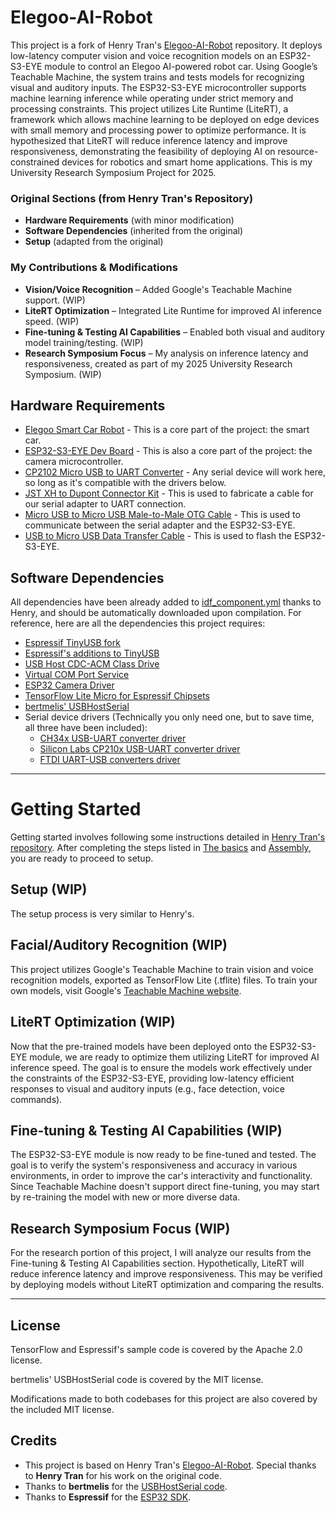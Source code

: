 # Elegoo-AI-Robot

This project is a fork of Henry Tran's [Elegoo-AI-Robot](https://github.com/henrytran720/Elegoo-AI-Robot) repository. It deploys low-latency computer vision and voice recognition models on an ESP32-S3-EYE module to control an Elegoo AI-powered robot car. Using Google’s Teachable Machine, the system trains and tests models for recognizing visual and auditory inputs. The ESP32-S3-EYE microcontroller supports machine learning inference while operating under strict memory and processing constraints. This project utilizes Lite Runtime (LiteRT), a framework which allows machine learning to be deployed on edge devices with small memory and processing power to optimize performance. It is hypothesized that LiteRT will reduce inference latency and improve responsiveness, demonstrating the feasibility of deploying AI on resource-constrained devices for robotics and smart home applications. This is my University Research Symposium Project for 2025.

### Original Sections (from Henry Tran's Repository)
- **Hardware Requirements** (with minor modification)
- **Software Dependencies** (inherited from the original)
- **Setup** (adapted from the original)

### My Contributions & Modifications
- **Vision/Voice Recognition** – Added Google's Teachable Machine support. (WIP)
- **LiteRT Optimization** – Integrated Lite Runtime for improved AI inference speed. (WIP)
- **Fine-tuning & Testing AI Capabilities** – Enabled both visual and auditory model training/testing. (WIP)
- **Research Symposium Focus** – My analysis on inference latency and responsiveness, created as part of my 2025 University Research Symposium. (WIP)

## Hardware Requirements

- [Elegoo Smart Car Robot](https://us.elegoo.com/products/elegoo-smart-robot-car-kit-v-4-0) - This is a core part of the project: the smart car.
- [ESP32-S3-EYE Dev Board](https://www.aliexpress.us/item/3256803794751194.html) - This is also a core part of the project: the camera microcontroller.
- [CP2102 Micro USB to UART Converter](https://www.amazon.com/HiLetgo-CP2102-Module-Converter-Replace/dp/B01N47LXRA) - Any serial device will work here, so long as it's compatible with the drivers below.
- [JST XH to Dupont Connector Kit](https://www.amazon.com/Kidisoii-Dupont2-54-Connector-Pre-Crimped-Compatible/dp/B0CMCN9CXD/135-4941321-1839956) - This is used to fabricate a cable for our serial adapter to UART connection.
- [Micro USB to Micro USB Male-to-Male OTG Cable](https://www.amazon.com/Micro-USB-Male-Data-Cable/dp/B0872GMD7V/) - This is used to communicate between the serial adapter and the ESP32-S3-EYE.
- [USB to Micro USB Data Transfer Cable](https://www.amazon.com/FEMORO-Transfer-Charging-Smartphone-Bluetooth/dp/B0D2KZQR8T) - This is used to flash the ESP32-S3-EYE.

## Software Dependencies

All dependencies have been already added to [idf_component.yml](https://github.com/henrytran720/Elegoo-AI-Robot/blob/main/main/idf_component.yml) thanks to Henry, and should be automatically downloaded upon compilation. For reference, here are all the dependencies this project requires:

- [Espressif TinyUSB fork](https://components.espressif.com/components/espressif/tinyusb)
- [Espressif's additions to TinyUSB](https://components.espressif.com/components/espressif/esp_tinyusb)
- [USB Host CDC-ACM Class Drive](https://components.espressif.com/components/espressif/usb_host_cdc_acm/versions/2.0.3)
- [Virtual COM Port Service](https://components.espressif.com/components/espressif/usb_host_vcp)
- [ESP32 Camera Driver](https://components.espressif.com/components/espressif/esp32-camera/)
- [TensorFlow Lite Micro for Espressif Chipsets](https://components.espressif.com/components/espressif/esp-tflite-micro/)
- [bertmelis' USBHostSerial](https://github.com/bertmelis/USBHostSerial)
- Serial device drivers (Technically you only need one, but to save time, all three have been included):
  - [CH34x USB-UART converter driver](https://components.espressif.com/components/espressif/usb_host_ch34x_vcp/versions/2.0.0)
  - [Silicon Labs CP210x USB-UART converter driver](https://components.espressif.com/components/espressif/usb_host_cp210x_vcp/versions/2.0.0)
  - [FTDI UART-USB converters driver](https://components.espressif.com/components/espressif/usb_host_ftdi_vcp/versions/2.0.0)

---

# Getting Started

Getting started involves following some instructions detailed in [Henry Tran's repository](https://github.com/henrytran720/Elegoo-AI-Robot). After completing the steps listed in [The basics](https://github.com/henrytran720/Elegoo-AI-Robot?tab=readme-ov-file#the-basics) and [Assembly](https://github.com/henrytran720/Elegoo-AI-Robot?tab=readme-ov-file#assembly), you are ready to proceed to setup.

## Setup (WIP)

The setup process is very similar to Henry's. 

## Facial/Auditory Recognition (WIP)

This project utilizes Google's Teachable Machine to train vision and voice recognition models, exported as TensorFlow Lite (.tflite) files. To train your own models, visit Google's [Teachable Machine website](https://teachablemachine.withgoogle.com/).

## LiteRT Optimization (WIP)

Now that the pre-trained models have been deployed onto the ESP32-S3-EYE module, we are ready to optimize them utilizing LiteRT for improved AI inference speed. The goal is to ensure the models work effectively under the constraints of the ESP32-S3-EYE, providing low-latency efficient responses to visual and auditory inputs (e.g., face detection, voice commands). 

## Fine-tuning & Testing AI Capabilities (WIP)

The ESP32-S3-EYE module is now ready to be fine-tuned and tested. The goal is to verify the system's responsiveness and accuracy in various environments, in order to improve the car's interactivity and functionality. Since Teachable Machine doesn't support direct fine-tuning, you may start by re-training the model with new or more diverse data.

## Research Symposium Focus (WIP)

For the research portion of this project, I will analyze our results from the Fine-tuning & Testing AI Capabilities section. Hypothetically, LiteRT will reduce inference latency and improve responsiveness. This may be verified by deploying models without LiteRT optimization and comparing the results.

---

## License

TensorFlow and Espressif's sample code is covered by the Apache 2.0 license.

bertmelis' USBHostSerial code is covered by the MIT license.

Modifications made to both codebases for this project are also covered by the included MIT license.

## Credits

- This project is based on Henry Tran's [Elegoo-AI-Robot](https://github.com/henrytran720/Elegoo-AI-Robot). Special thanks to **Henry Tran** for his work on the original code.
- Thanks to **bertmelis** for the [USBHostSerial code](https://github.com/bertmelis/USBHostSerial).
- Thanks to **Espressif** for the [ESP32 SDK](https://github.com/espressif/esp-idf).
